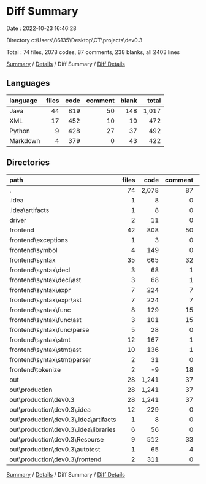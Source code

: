 # Diff Summary

Date : 2022-10-23 16:46:28

Directory c:\\Users\\86135\\Desktop\\CT\\projects\\dev0.3

Total : 74 files,  2078 codes, 87 comments, 238 blanks, all 2403 lines

[Summary](results.md) / [Details](details.md) / Diff Summary / [Diff Details](diff-details.md)

## Languages
| language | files | code | comment | blank | total |
| :--- | ---: | ---: | ---: | ---: | ---: |
| Java | 44 | 819 | 50 | 148 | 1,017 |
| XML | 17 | 452 | 10 | 10 | 472 |
| Python | 9 | 428 | 27 | 37 | 492 |
| Markdown | 4 | 379 | 0 | 43 | 422 |

## Directories
| path | files | code | comment | blank | total |
| :--- | ---: | ---: | ---: | ---: | ---: |
| . | 74 | 2,078 | 87 | 238 | 2,403 |
| .idea | 1 | 8 | 0 | 0 | 8 |
| .idea\\artifacts | 1 | 8 | 0 | 0 | 8 |
| driver | 2 | 11 | 0 | 0 | 11 |
| frontend | 42 | 808 | 50 | 148 | 1,006 |
| frontend\\exceptions | 1 | 3 | 0 | 1 | 4 |
| frontend\\symbol | 4 | 149 | 0 | 40 | 189 |
| frontend\\syntax | 35 | 665 | 32 | 105 | 802 |
| frontend\\syntax\\decl | 3 | 68 | 1 | 4 | 73 |
| frontend\\syntax\\decl\\ast | 3 | 68 | 1 | 4 | 73 |
| frontend\\syntax\\expr | 7 | 224 | 7 | 30 | 261 |
| frontend\\syntax\\expr\\ast | 7 | 224 | 7 | 30 | 261 |
| frontend\\syntax\\func | 8 | 129 | 15 | 28 | 172 |
| frontend\\syntax\\func\\ast | 3 | 101 | 15 | 22 | 138 |
| frontend\\syntax\\func\\parse | 5 | 28 | 0 | 6 | 34 |
| frontend\\syntax\\stmt | 12 | 167 | 1 | 19 | 187 |
| frontend\\syntax\\stmt\\ast | 10 | 136 | 1 | 15 | 152 |
| frontend\\syntax\\stmt\\parser | 2 | 31 | 0 | 4 | 35 |
| frontend\\tokenize | 2 | -9 | 18 | 2 | 11 |
| out | 28 | 1,241 | 37 | 88 | 1,366 |
| out\\production | 28 | 1,241 | 37 | 88 | 1,366 |
| out\\production\\dev0.3 | 28 | 1,241 | 37 | 88 | 1,366 |
| out\\production\\dev0.3\\.idea | 12 | 229 | 0 | 0 | 229 |
| out\\production\\dev0.3\\.idea\\artifacts | 1 | 8 | 0 | 0 | 8 |
| out\\production\\dev0.3\\.idea\\libraries | 6 | 56 | 0 | 0 | 56 |
| out\\production\\dev0.3\\Resourse | 9 | 512 | 33 | 41 | 586 |
| out\\production\\dev0.3\\autotest | 1 | 65 | 4 | 6 | 75 |
| out\\production\\dev0.3\\frontend | 2 | 311 | 0 | 27 | 338 |

[Summary](results.md) / [Details](details.md) / Diff Summary / [Diff Details](diff-details.md)